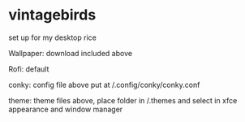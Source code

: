 # vintagebirds
set up for my desktop rice

Wallpaper: download included above

Rofi: default

conky: config file above put at /.config/conky/conky.conf

theme: theme files above, place folder in /.themes and select in xfce appearance and window manager
